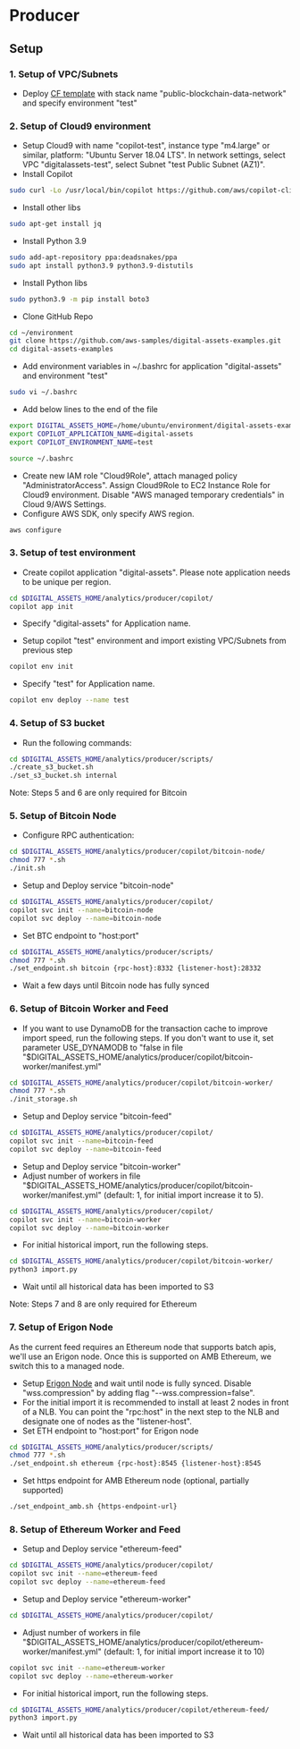 # Producer

## Setup

### 1. Setup of VPC/Subnets
- Deploy [CF template](scripts/network.yaml) with stack name "public-blockchain-data-network" and specify environment "test"

### 2. Setup of Cloud9 environment
- Setup Cloud9 with name "copilot-test", instance type "m4.large" or similar, platform: "Ubuntu Server 18.04 LTS". In network settings, select VPC "digitalassets-test", select Subnet "test Public Subnet (AZ1)".
- Install Copilot 
```sh
sudo curl -Lo /usr/local/bin/copilot https://github.com/aws/copilot-cli/releases/download/v1.21.0/copilot-linux && sudo chmod +x /usr/local/bin/copilot
```
- Install other libs
```sh
sudo apt-get install jq
```
- Install Python 3.9
```sh
sudo add-apt-repository ppa:deadsnakes/ppa
sudo apt install python3.9 python3.9-distutils
```
- Install Python libs
```sh
sudo python3.9 -m pip install boto3
```
- Clone GitHub Repo
```sh
cd ~/environment
git clone https://github.com/aws-samples/digital-assets-examples.git
cd digital-assets-examples
```
- Add environment variables in ~/.bashrc for application "digital-assets" and environment "test"
```sh
sudo vi ~/.bashrc
```
- Add below lines to the end of the file
```sh
export DIGITAL_ASSETS_HOME=/home/ubuntu/environment/digital-assets-examples
export COPILOT_APPLICATION_NAME=digital-assets
export COPILOT_ENVIRONMENT_NAME=test
```
```sh
source ~/.bashrc
```
- Create new IAM role "Cloud9Role", attach managed policy "AdministratorAccess". Assign Cloud9Role to EC2 Instance Role for Cloud9 environment. Disable "AWS managed temporary credentials" in Cloud 9/AWS Settings.
- Configure AWS SDK, only specify AWS region.
```sh
aws configure
```

### 3. Setup of test environment

- Create copilot application "digital-assets". Please note application needs to be unique per region.
```sh
cd $DIGITAL_ASSETS_HOME/analytics/producer/copilot/
copilot app init
```
- Specify "digital-assets" for Application name.

- Setup copilot "test" environment and import existing VPC/Subnets from previous step
```sh
copilot env init
```
- Specify "test" for Application name.
```sh
copilot env deploy --name test
```

### 4. Setup of S3 bucket

- Run the following commands:
```sh
cd $DIGITAL_ASSETS_HOME/analytics/producer/scripts/
./create_s3_bucket.sh
./set_s3_bucket.sh internal
```

Note: Steps 5 and 6 are only required for Bitcoin

### 5. Setup of Bitcoin Node

- Configure RPC authentication:
```sh
cd $DIGITAL_ASSETS_HOME/analytics/producer/copilot/bitcoin-node/
chmod 777 *.sh
./init.sh
```
- Setup and Deploy service "bitcoin-node" 
```sh
cd $DIGITAL_ASSETS_HOME/analytics/producer/copilot/
copilot svc init --name=bitcoin-node
copilot svc deploy --name=bitcoin-node
```
- Set BTC endpoint to "host:port"
```sh
cd $DIGITAL_ASSETS_HOME/analytics/producer/scripts/
chmod 777 *.sh
./set_endpoint.sh bitcoin {rpc-host}:8332 {listener-host}:28332
```
- Wait a few days until Bitcoin node has fully synced

### 6. Setup of Bitcoin Worker and Feed

- If you want to use DynamoDB for the transaction cache to improve import speed, run the following steps. If you don't want to use it, set parameter USE_DYNAMODB to "false in file "$DIGITAL_ASSETS_HOME/analytics/producer/copilot/bitcoin-worker/manifest.yml"
```sh
cd $DIGITAL_ASSETS_HOME/analytics/producer/copilot/bitcoin-worker/
chmod 777 *.sh
./init_storage.sh
```
- Setup and Deploy service "bitcoin-feed" 
```sh
cd $DIGITAL_ASSETS_HOME/analytics/producer/copilot/
copilot svc init --name=bitcoin-feed
copilot svc deploy --name=bitcoin-feed
```
- Setup and Deploy service "bitcoin-worker" 
- Adjust number of workers in file "$DIGITAL_ASSETS_HOME/analytics/producer/copilot/bitcoin-worker/manifest.yml" (default: 1, for initial import increase it to 5). 
```sh
cd $DIGITAL_ASSETS_HOME/analytics/producer/copilot/
copilot svc init --name=bitcoin-worker
copilot svc deploy --name=bitcoin-worker
```
- For initial historical import, run the following steps. 
```sh
cd $DIGITAL_ASSETS_HOME/analytics/producer/copilot/bitcoin-worker/
python3 import.py
```
- Wait until all historical data has been imported to S3

Note: Steps 7 and 8 are only required for Ethereum

### 7. Setup of Erigon Node

As the current feed requires an Ethereum node that supports batch apis, we'll use an Erigon node. Once this is supported on AMB Ethereum, we switch this to a managed node.

- Setup [Erigon Node](https://github.com/ledgerwatch/erigon) and wait until node is fully synced. Disable "wss.compression" by adding flag "--wss.compression=false".
- For the initial import it is recommended to install at least 2 nodes in front of a NLB. You can point the "rpc:host" in the next step to the NLB and designate one of nodes as the "listener-host".
- Set ETH endpoint to "host:port" for Erigon node
```sh
cd $DIGITAL_ASSETS_HOME/analytics/producer/scripts/
chmod 777 *.sh
./set_endpoint.sh ethereum {rpc-host}:8545 {listener-host}:8545
```
- Set https endpoint for AMB Ethereum node (optional, partially supported)
```sh
./set_endpoint_amb.sh {https-endpoint-url}
```

### 8. Setup of Ethereum Worker and Feed

- Setup and Deploy service "ethereum-feed" 
```sh
cd $DIGITAL_ASSETS_HOME/analytics/producer/copilot/
copilot svc init --name=ethereum-feed
copilot svc deploy --name=ethereum-feed
```
- Setup and Deploy service "ethereum-worker" 
```sh
cd $DIGITAL_ASSETS_HOME/analytics/producer/copilot/
```
- Adjust number of workers in file "$DIGITAL_ASSETS_HOME/analytics/producer/copilot/ethereum-worker/manifest.yml" (default: 1, for initial import increase it to 10)
```sh
copilot svc init --name=ethereum-worker
copilot svc deploy --name=ethereum-worker
```
- For initial historical import, run the following steps. 
```sh
cd $DIGITAL_ASSETS_HOME/analytics/producer/copilot/ethereum-feed/
python3 import.py
```
- Wait until all historical data has been imported to S3
